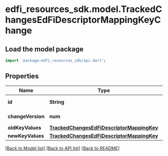 # edfi_resources_sdk.model.TrackedChangesEdFiDescriptorMappingKeyChange

## Load the model package
```dart
import 'package:edfi_resources_sdk/api.dart';
```

## Properties
Name | Type | Description | Notes
------------ | ------------- | ------------- | -------------
**id** | **String** | Resource identifier | [optional] 
**changeVersion** | **num** | Change version | [optional] 
**oldKeyValues** | [**TrackedChangesEdFiDescriptorMappingKey**](TrackedChangesEdFiDescriptorMappingKey.md) |  | [optional] 
**newKeyValues** | [**TrackedChangesEdFiDescriptorMappingKey**](TrackedChangesEdFiDescriptorMappingKey.md) |  | [optional] 

[[Back to Model list]](../README.md#documentation-for-models) [[Back to API list]](../README.md#documentation-for-api-endpoints) [[Back to README]](../README.md)


